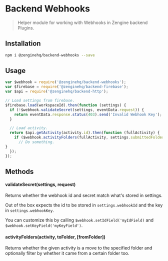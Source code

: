 # Backend Webhooks

> Helper module for working with Webhooks in Zengine backend Plugins.

## Installation

```bash
npm i @zenginehq/backend-webhooks --save
```

## Usage

```js
var $webhook = require('@zenginehq/backend-webhooks');
var $firebase = require('@zenginehq/backend-firebase');
var $api = require('@zenginehq/backend-http');

// Load settings from firebase.
$firebase.load(workspaceId).then(function (settings) {
  if (!$webhook.validateSecret(settings, eventData.request)) {
    return eventData.response.status(403).send('Invalid Webhook Key');
  }

  // Load activity.
  return $api.getActivity(activity.id).then(function (fullActivity) {
    if ($webhook.activityFolders(fullActivity, settings.submittedFolder)) {
      // Do something.
}
  });
});
```

## Methods

#### validateSecret(settings, request)

Returns whether the webhook id and secret match what's stored in settings.

Out of the box expects the id to be stored in `settings.webhookId` and the key in `settings.webhookKey`.

You can customize this by calling `$webhook.setIdField('myIdField)` and `$webhook.setKeyField('myKeyField')`. 

#### activityFolders(activity, toFolder, \[fromFolder\])

Returns whether the given activity is a move to the specified folder and optionally filter by whether it came from a certain folder too.
